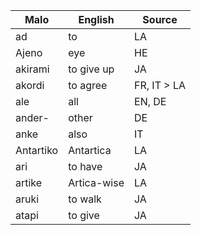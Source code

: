 Malo                    | English          | Source
----------------------- | ---------------- | --------------
ad                      | to               | LA
Ajeno                   | eye              | HE
akirami                 | to give up       | JA
akordi                  | to agree         | FR, IT > LA
ale                     | all              | EN, DE
ander-                  | other            | DE
anke                    | also             | IT
Antartiko               | Antartica        | LA
ari                     | to have          | JA
artike                  | Artica-wise      | LA
aruki                   | to walk          | JA
atapi                   | to give          | JA


